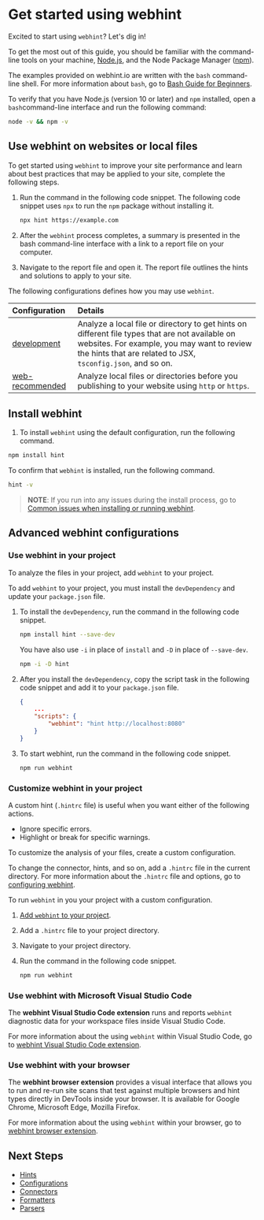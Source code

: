 # Get started using webhint

Excited to start using `webhint`? Let's dig in!

To get the most out of this guide, you should be familiar with the
command-line tools on your machine, [Node.js][NodejsAbout], and the Node
Package Manager \([npm][NpmjsAbout]\).

The examples provided on webhint.io are written with the `bash` command-line
shell. For more information about `bash`, go to
[Bash Guide for Beginners][TldpLdpBashBeginnersGuide].

To verify that you have Node.js (version 10 or later) and `npm` installed, open
a `bash`command-line interface and run the following command:

```bash
node -v && npm -v
```

## Use webhint on websites or local files

To get started using `webhint` to improve your site performance and learn about
best practices that may be applied to your site, complete the following steps.

1. Run the command in the following code snippet.  The following code snippet
   uses `npx` to run the `npm` package without installing it.

   ```bash
   npx hint https://example.com
   ```

1. After the `webhint` process completes, a summary is presented in the bash
   command-line interface with a link to a report file on your computer.
1. Navigate to the report file and open it. The report file outlines the
   hints and solutions to apply to your site.

The following configurations defines how you may use `webhint`.

| Configuration | Details |
|:--- |:--- |
| [development][UserGuideConfigurationsDevelopment] | Analyze a local file or directory to get hints on different file types that are not available on websites.  For example, you may want to review the hints that are related to JSX, `tsconfig.json`, and so on. |
| [web-recommended][UserGuideConfigurationsWebRecommended] | Analyze local files or directories before you publishing to your website using `http` or `https`. |

## Install webhint

1. To install `webhint` using the default configuration, run the following
   command.

```bash
npm install hint
```

To confirm that `webhint` is installed, run the following command.

```bash
hint -v
```

> **NOTE**:  If you run into any issues during the install process, go to
> [Common issues when installing or running webhint][UserGuideTroubleshootSummary].

## Advanced webhint configurations

### Use webhint in your project

To analyze the files in your project, add `webhint` to your project.

To add `webhint` to your project, you must install the `devDependency` and
update your `package.json` file.

1. To install the `devDependency`, run the command in the following code
   snippet.

   ```bash
   npm install hint --save-dev
   ```

   You have also use `-i` in place of `install` and `-D` in place of
   `--save-dev`.

   ```bash
   npm -i -D hint
   ```

1. After you install the `devDependency`, copy the script task in the
   following code snippet and add it to your `package.json` file.

   ```json
   {
       ...
       "scripts": {
           "webhint": "hint http://localhost:8080"
       }
   }
   ```

1. To start webhint, run the command in the following code snippet.

   ```bash
   npm run webhint
   ```

### Customize webhint in your project

A custom hint \(`.hintrc` file\) is useful when you want either of the
following actions.

* Ignore specific errors.
* Highlight or break for specific warnings.

To customize the analysis of your files, create a custom configuration.

To change the connector, hints, and so on, add a `.hintrc` file in the current
directory. For more information about the `.hintrc` file and options, go to
[configuring webhint][UserGuideConfiguringWebhintSummary].

To run `webhint` in you your project with a custom configuration.

1. [Add `webhint` to your project](#use-webhint-in-your-project).
1. Add a `.hintrc` file to your project directory.
1. Navigate to your project directory.
1. Run the command in the following code snippet.

   ```bash
   npm run webhint
   ```

### Use webhint with Microsoft Visual Studio Code

The **webhint Visual Studio Code extension** runs and reports `webhint`
diagnostic data for your workspace files inside Visual Studio Code.

For more information about the using `webhint` within Visual Studio Code, go to
[webhint Visual Studio Code extension][UserGuideExtensionsVscodeWebhint].

### Use webhint with your browser

The **webhint browser extension** provides a visual interface that allows you to
run and re-run site scans that test against multiple browsers and hint types
directly in DevTools inside your browser.  It is available for Google Chrome,
Microsoft Edge, Mozilla Firefox.

For more information about the using `webhint` within your browser, go to
[webhint browser extension][UserGuideExtensionsBrowser].

## Next Steps

* [Hints][UserGuideConceptsHints]
* [Configurations][UserGuideConceptsConfigurations]
* [Connectors][UserGuideConceptsConnectors]
* [Formatters][UserGuideConceptsFormatters]
* [Parsers][UserGuideConceptsParsers]

<!-- links -->

[UserGuideConceptsConfigurations]: ./concepts/configurations.md "Configurations | webhint"
[UserGuideConceptsConnectors]: ./concepts/connectors.md "Connectors | webhint"
[UserGuideConceptsFormatters]: ./concepts/formatters.md "Formatters | webhint"
[UserGuideConceptsHints]: ./concepts/hints.md "Hints | webhint"
[UserGuideConceptsParsers]: ./concepts/parsers.md "Parsers | webhint"
[UserGuideConfiguringWebhintSummary]: ./configuring-webhint/summary.md  "Configuring Webhint | webhint"
[UserGuideExtensionsBrowser]: ../../../extension-browser/README.md "Webhint Browser Extension EditSignal Issue | webhint"
[UserGuideConfigurationsDevelopment]: ./configurations/configuration-development.md "Webhint Development Configuration | webhint"
[UserGuideConfigurationsWebRecommended]: ./configurations/configuration-web-recommended.md "Webhint Recommended Web Configuration | webhint"
[UserGuideExtensionsVscodeWebhint]: ../../../extension-vscode/README.md "Webhint VS Code Extension | webhint"
[UserGuideTroubleshootSummary]: ./troubleshoot/summary.md "Common issues when installing or running webhint | webhint"

[NodejsAbout]: https://nodejs.org/en/about "About Node.js(r) | Node.js"
[NodejsDownloadCurrent]: https://nodejs.org/en/download/current "Downloads | Node.js"

[NpmjsAbout]: https://www.npmjs.com/about "About npm | npm"

[TldpLdpBashBeginnersGuide]: https://tldp.org/LDP/Bash-Beginners-Guide/html/Bash-Beginners-Guide.html "Bash Guide for Beginners | The Linux Documentation Project"
